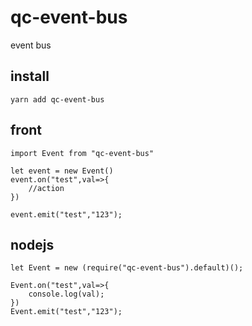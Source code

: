 # qc-event-bus
event bus

## install
```
yarn add qc-event-bus

```

## front
```
import Event from "qc-event-bus"

let event = new Event()
event.on("test",val=>{
    //action
})

event.emit("test","123");

```

## nodejs
```
let Event = new (require("qc-event-bus").default)();

Event.on("test",val=>{
    console.log(val);
})
Event.emit("test","123");

```
